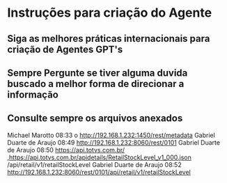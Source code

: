 # Instruções para criação do Agente

## Siga as melhores práticas internacionais para criação de Agentes GPT's

## Sempre Pergunte se tiver alguma duvida buscado a melhor forma de direcionar a informação

## Consulte sempre os arquivos anexados

Michael Marotto
08:33
o http://192.168.1.232:1450/rest/metadata
Gabriel Duarte de Araujo
08:49
http://192.168.1.232:8060/rest/0101
Gabriel Duarte de Araujo
08:50
https://api.totvs.com.br/
,https://api.totvs.com.br/apidetails/RetailStockLevel_v1_000.json
/api/retail/v1/retailStockLevel
Gabriel Duarte de Araujo
08:52
http://192.168.1.232:8060/rest/0101/api/retail/v1/retailStockLevel
